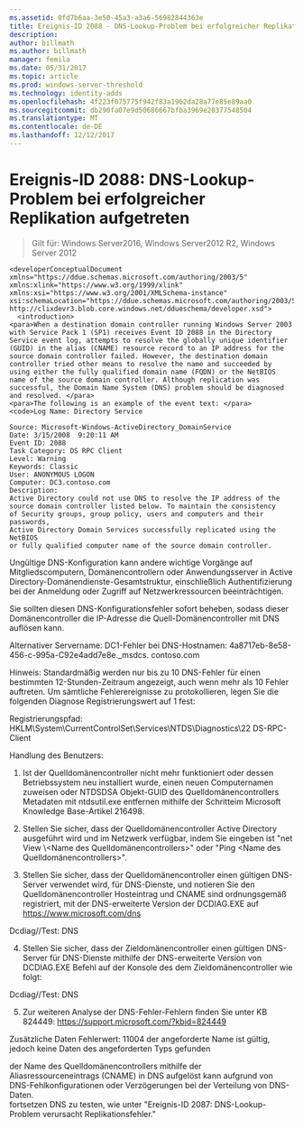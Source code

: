 ```yaml
---
ms.assetid: 0fd7b6aa-3e50-45a3-a3a6-56982844363e
title: Ereignis-ID 2088 - DNS-Lookup-Problem bei erfolgreicher Replikation aufgetreten
description: 
author: billmath
ms.author: billmath
manager: femila
ms.date: 05/31/2017
ms.topic: article
ms.prod: windows-server-threshold
ms.technology: identity-adds
ms.openlocfilehash: 4f223f075775f942f83a1962da28a77e85e89aa0
ms.sourcegitcommit: db290fa07e9d50686667bfba3969e20377548504
ms.translationtype: MT
ms.contentlocale: de-DE
ms.lasthandoff: 12/12/2017
---
```

# <a name="event-id-2088-dns-lookup-failure-occurred-with-replication-success"></a>Ereignis-ID 2088: DNS-Lookup-Problem bei erfolgreicher Replikation aufgetreten

>Gilt für: Windows Server2016, Windows Server2012 R2, Windows Server 2012

    
    <developerConceptualDocument xmlns="https://ddue.schemas.microsoft.com/authoring/2003/5" xmlns:xlink="https://www.w3.org/1999/xlink" xmlns:xsi="https://www.w3.org/2001/XMLSchema-instance" xsi:schemaLocation="https://ddue.schemas.microsoft.com/authoring/2003/5 http://clixdevr3.blob.core.windows.net/ddueschema/developer.xsd">
      <introduction>
    <para>When a destination domain controller running Windows Server 2003 with Service Pack 1 (SP1) receives Event ID 2088 in the Directory Service event log, attempts to resolve the globally unique identifier (GUID) in the alias (CNAME) resource record to an IP address for the source domain controller failed. However, the destination domain controller tried other means to resolve the name and succeeded by using either the fully qualified domain name (FQDN) or the NetBIOS name of the source domain controller. Although replication was successful, the Domain Name System (DNS) problem should be diagnosed and resolved. </para>
    <para>The following is an example of the event text: </para>
    <code>Log Name: Directory Service

    Source: Microsoft-Windows-ActiveDirectory_DomainService
    Date: 3/15/2008  9:20:11 AM
    Event ID: 2088
    Task Category: DS RPC Client 
    Level: Warning
    Keywords: Classic
    User: ANONYMOUS LOGON
    Computer: DC3.contoso.com
    Description:
    Active Directory could not use DNS to resolve the IP address of the 
    source domain controller listed below. To maintain the consistency 
    of Security groups, group policy, users and computers and their passwords, 
    Active Directory Domain Services successfully replicated using the NetBIOS 
    or fully qualified computer name of the source domain controller. 

Ungültige DNS-Konfiguration kann andere wichtige Vorgänge auf Mitgliedscomputern, Domänencontrollern oder Anwendungsserver in Active Directory-Domänendienste-Gesamtstruktur, einschließlich Authentifizierung bei der Anmeldung oder Zugriff auf Netzwerkressourcen beeinträchtigen. 

Sie sollten diesen DNS-Konfigurationsfehler sofort beheben, sodass dieser Domänencontroller die IP-Adresse die Quell-Domänencontroller mit DNS auflösen kann. 

Alternativer Servername: DC1-Fehler bei DNS-Hostnamen: 4a8717eb-8e58-456-c-995a-C92e4add7e8e._msdcs. contoso.com 

Hinweis: Standardmäßig werden nur bis zu 10 DNS-Fehler für einen bestimmten 12-Stunden-Zeitraum angezeigt, auch wenn mehr als 10 Fehler auftreten.  Um sämtliche Fehlerereignisse zu protokollieren, legen Sie die folgenden Diagnose Registrierungswert auf 1 fest: 

Registrierungspfad: HKLM\System\CurrentControlSet\Services\NTDS\Diagnostics\22 DS-RPC-Client 

Handlung des Benutzers: 

1) Ist der Quelldomänencontroller nicht mehr funktioniert oder dessen Betriebssystem neu installiert wurde, einen neuen Computernamen zuweisen oder NTDSDSA Objekt-GUID des Quelldomänencontrollers Metadaten mit ntdsutil.exe entfernen mithilfe der Schritteim Microsoft Knowledge Base-Artikel 216498. 

2) Stellen Sie sicher, dass der Quelldomänencontroller Active Directory ausgeführt wird und im Netzwerk verfügbar, indem Sie eingeben ist "net View \\&lt;Name des Quelldomänencontrollers&gt;" oder "Ping &lt;Name des Quelldomänencontrollers&gt;". 

3) Stellen Sie sicher, dass der Quelldomänencontroller einen gültigen DNS-Server verwendet wird, für DNS-Dienste, und notieren Sie den Quelldomänencontroller Hosteintrag und CNAME sind ordnungsgemäß registriert, mit der DNS-erweiterte Version der DCDIAG.EXE auf https://www.microsoft.com/dns 

Dcdiag//Test: DNS 

4) Stellen Sie sicher, dass der Zieldomänencontroller einen gültigen DNS-Server für DNS-Dienste mithilfe der DNS-erweiterte Version von DCDIAG.EXE Befehl auf der Konsole des dem Zieldomänencontroller wie folgt: 

Dcdiag//Test: DNS 

5) Zur weiteren Analyse der DNS-Fehler-Fehlern finden Sie unter KB 824449: https://support.microsoft.com/?kbid=824449 

Zusätzliche Daten Fehlerwert: 11004 der angeforderte Name ist gültig, jedoch keine Daten des angeforderten Typs gefunden</code>
  </introduction>
  <section>
    <title>Diagnose</title>
    <content>
      <para>der Name des Quelldomänencontrollers mithilfe der Aliasressourceneintrags (CNAME) in DNS aufgelöst kann aufgrund von DNS-Fehlkonfigurationen oder Verzögerungen bei der Verteilung von DNS-Daten.</para>
    </content>
  </section>
  <section>
    <title>Auflösung</title>
    <content>
      <para>fortsetzen DNS zu testen, wie unter "<link xlink:href="85b1d179-f53e-4f95-b0b8-5b1c096a8076">Ereignis-ID 2087: DNS-Lookup-Problem verursacht Replikationsfehler</link>."</para>
    </content>
  </section>
  <relatedTopics />
</developerConceptualDocument>


